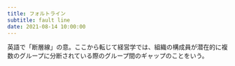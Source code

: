 ```yaml
---
title: フォルトライン
subtitle: fault line
date: 2021-08-14 10:00:00
---
```


英語で「断層線」の意。ここから転じて経営学では、組織の構成員が潜在的に複数のグループに分断されている際のグループ間のギャップのことをいう。


